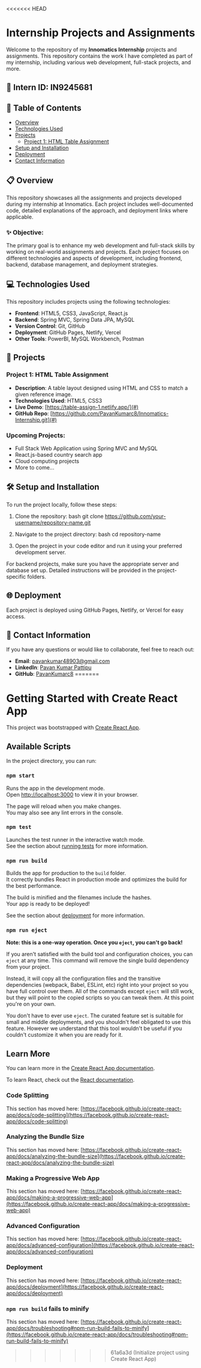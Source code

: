 <<<<<<< HEAD
# Internship Projects and Assignments

Welcome to the repository of my **Innomatics Internship** projects and assignments. This repository contains the work I have completed as part of my internship, including various web development, full-stack projects, and more.

## 🔗 **Intern ID**: IN9245681

## 📑 **Table of Contents**
- [Overview](#overview)
- [Technologies Used](#technologies-used)
- [Projects](#projects)
  - [Project 1: HTML Table Assignment](#project-1-html-table-assignment)
- [Setup and Installation](#setup-and-installation)
- [Deployment](#deployment)
- [Contact Information](#contact-information)

## 📋 **Overview**
This repository showcases all the assignments and projects developed during my internship at Innomatics. Each project includes well-documented code, detailed explanations of the approach, and deployment links where applicable.

### ✨ **Objective:**
The primary goal is to enhance my web development and full-stack skills by working on real-world assignments and projects. Each project focuses on different technologies and aspects of development, including frontend, backend, database management, and deployment strategies.

## 💻 **Technologies Used**
This repository includes projects using the following technologies:
- **Frontend**: HTML5, CSS3, JavaScript, React.js
- **Backend**: Spring MVC, Spring Data JPA, MySQL
- **Version Control**: Git, GitHub
- **Deployment**: GitHub Pages, Netlify, Vercel
- **Other Tools**: PowerBI, MySQL Workbench, Postman

## 🚀 **Projects**

### Project 1: HTML Table Assignment
- **Description**: A table layout designed using HTML and CSS to match a given reference image. 
- **Technologies Used**: HTML5, CSS3
- **Live Demo**: [https://table-assign-1.netlify.app/](#)
- **GitHub Repo**: [https://github.com/PavanKumarc8/Innomatics-Internship.git](#)

### Upcoming Projects:
- Full Stack Web Application using Spring MVC and MySQL
- React.js-based country search app
- Cloud computing projects
- More to come...

## 🛠 **Setup and Installation**
To run the project locally, follow these steps:
1. Clone the repository:
   bash
   git clone https://github.com/your-username/repository-name.git
   
2. Navigate to the project directory:
   bash
   cd repository-name
   
3. Open the project in your code editor and run it using your preferred development server.

For backend projects, make sure you have the appropriate server and database set up. Detailed instructions will be provided in the project-specific folders.

## 🌐 **Deployment**
Each project is deployed using GitHub Pages, Netlify, or Vercel for easy access.

## 📱 **Contact Information**
If you have any questions or would like to collaborate, feel free to reach out:
- **Email**: pavankumar48903@gmail.com
- **LinkedIn**: [Pavan Kumar Pattipu](https://linkedin.com/in/pavan-kumar-pattipu)
- **GitHub**: [PavanKumarc8](https://github.com/PavanKumarc8)
=======
# Getting Started with Create React App

This project was bootstrapped with [Create React App](https://github.com/facebook/create-react-app).

## Available Scripts

In the project directory, you can run:

### `npm start`

Runs the app in the development mode.\
Open [http://localhost:3000](http://localhost:3000) to view it in your browser.

The page will reload when you make changes.\
You may also see any lint errors in the console.

### `npm test`

Launches the test runner in the interactive watch mode.\
See the section about [running tests](https://facebook.github.io/create-react-app/docs/running-tests) for more information.

### `npm run build`

Builds the app for production to the `build` folder.\
It correctly bundles React in production mode and optimizes the build for the best performance.

The build is minified and the filenames include the hashes.\
Your app is ready to be deployed!

See the section about [deployment](https://facebook.github.io/create-react-app/docs/deployment) for more information.

### `npm run eject`

**Note: this is a one-way operation. Once you `eject`, you can't go back!**

If you aren't satisfied with the build tool and configuration choices, you can `eject` at any time. This command will remove the single build dependency from your project.

Instead, it will copy all the configuration files and the transitive dependencies (webpack, Babel, ESLint, etc) right into your project so you have full control over them. All of the commands except `eject` will still work, but they will point to the copied scripts so you can tweak them. At this point you're on your own.

You don't have to ever use `eject`. The curated feature set is suitable for small and middle deployments, and you shouldn't feel obligated to use this feature. However we understand that this tool wouldn't be useful if you couldn't customize it when you are ready for it.

## Learn More

You can learn more in the [Create React App documentation](https://facebook.github.io/create-react-app/docs/getting-started).

To learn React, check out the [React documentation](https://reactjs.org/).

### Code Splitting

This section has moved here: [https://facebook.github.io/create-react-app/docs/code-splitting](https://facebook.github.io/create-react-app/docs/code-splitting)

### Analyzing the Bundle Size

This section has moved here: [https://facebook.github.io/create-react-app/docs/analyzing-the-bundle-size](https://facebook.github.io/create-react-app/docs/analyzing-the-bundle-size)

### Making a Progressive Web App

This section has moved here: [https://facebook.github.io/create-react-app/docs/making-a-progressive-web-app](https://facebook.github.io/create-react-app/docs/making-a-progressive-web-app)

### Advanced Configuration

This section has moved here: [https://facebook.github.io/create-react-app/docs/advanced-configuration](https://facebook.github.io/create-react-app/docs/advanced-configuration)

### Deployment

This section has moved here: [https://facebook.github.io/create-react-app/docs/deployment](https://facebook.github.io/create-react-app/docs/deployment)

### `npm run build` fails to minify

This section has moved here: [https://facebook.github.io/create-react-app/docs/troubleshooting#npm-run-build-fails-to-minify](https://facebook.github.io/create-react-app/docs/troubleshooting#npm-run-build-fails-to-minify)
>>>>>>> 61a6a3d (Initialize project using Create React App)
